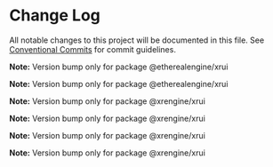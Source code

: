 # Change Log

All notable changes to this project will be documented in this file.
See [Conventional Commits](https://conventionalcommits.org) for commit guidelines.



**Note:** Version bump only for package @etherealengine/xrui







**Note:** Version bump only for package @etherealengine/xrui







**Note:** Version bump only for package @xrengine/xrui







**Note:** Version bump only for package @xrengine/xrui







**Note:** Version bump only for package @xrengine/xrui







**Note:** Version bump only for package @xrengine/xrui
